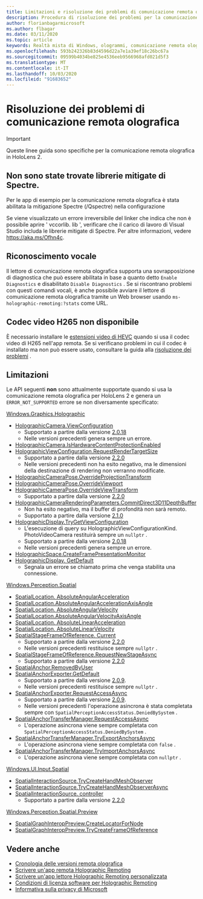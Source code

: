 ```yaml
---
title: Limitazioni e risoluzione dei problemi di comunicazione remota olografica
description: Procedura di risoluzione dei problemi per la comunicazione remota olografica in HoloLens 2.
author: florianbagarmicrosoft
ms.author: flbagar
ms.date: 03/11/2020
ms.topic: article
keywords: Realtà mista di Windows, ologrammi, comunicazione remota olografica, rendering remoto, rendering di rete, HoloLens, ologrammi remoti, risoluzione dei problemi, guida
ms.openlocfilehash: 593b242326b83d4596d22a7e1a39ef18c26bc67a
ms.sourcegitcommit: 09599b4034be825e4536eeb9566968afd021d5f3
ms.translationtype: MT
ms.contentlocale: it-IT
ms.lasthandoff: 10/03/2020
ms.locfileid: "91683652"
---
```

# <a name="holographic-remoting-troubleshooting"></a>Risoluzione dei problemi di comunicazione remota olografica

> [!IMPORTANT]
> Queste linee guida sono specifiche per la comunicazione remota olografica in HoloLens 2.

## <a name="spectre-mitigated-libraries-not-found"></a>Non sono state trovate librerie mitigate di Spectre.

Per le app di esempio per la comunicazione remota olografica è stata abilitata la mitigazione Spectre (/Qspectre) nella configurazione

Se viene visualizzato un errore irreversibile del linker che indica che non è possibile aprire ' vccorlib. lib ', verificare che il carico di lavoro di Visual Studio includa le librerie mitigate di Spectre. Per altre informazioni, vedere https://aka.ms/Ofhn4c.

## <a name="speech"></a>Riconoscimento vocale

Il lettore di comunicazione remota olografica supporta una sovrapposizione di diagnostica che può essere abilitata in base a quanto detto ```Enable Diagnostics``` e disabilitato ```Disable Diagnostics``` . Se si riscontrano problemi con questi comandi vocali, è anche possibile avviare il lettore di comunicazione remota olografica tramite un Web browser usando ```ms-holographic-remoting:?stats``` come URL.

## <a name="h265-video-codec-not-available"></a>Codec video H265 non disponibile

È necessario installare le [estensioni video di HEVC](https://www.microsoft.com/p/hevc-video-extensions/9nmzlz57r3t7) quando si usa il codec video di H265 nell'app remota. Se si verificano problemi in cui il codec è installato ma non può essere usato, consultare la guida alla [risoluzione dei problemi](https://docs.microsoft.com/azure/remote-rendering/resources/troubleshoot#h265-codec-not-available) .

## <a name="limitations"></a>Limitazioni

Le API seguenti **non** sono attualmente supportate quando si usa la comunicazione remota olografica per HoloLens 2 e genera un ```ERROR_NOT_SUPPORTED``` errore se non diversamente specificato:

[Windows.Graphics.Holographic](https://docs.microsoft.com/uwp/api/windows.graphics.holographic)

* [HolographicCamera.ViewConfiguration](https://docs.microsoft.com/uwp/api/windows.graphics.holographic.holographiccamera.viewconfiguration)
  - Supportato a partire dalla versione [2.0.18](holographic-remoting-version-history.md#v2.0.18)
  - Nelle versioni precedenti genera sempre un errore.
* [HolographicCamera.IsHardwareContentProtectionEnabled](https://docs.microsoft.com/uwp/api/windows.graphics.holographic.holographiccamera.ishardwarecontentprotectionenabled#Windows_Graphics_Holographic_HolographicCamera_IsHardwareContentProtectionEnabled)
* [HolographicViewConfiguration.RequestRenderTargetSize](https://docs.microsoft.com/uwp/api/windows.graphics.holographic.holographicviewconfiguration.requestrendertargetsize#Windows_Graphics_Holographic_HolographicViewConfiguration_RequestRenderTargetSize_Windows_Foundation_Size_)
  - Supportato a partire dalla versione [2.2.0](holographic-remoting-version-history.md#v2.2.0)
  - Nelle versioni precedenti non ha esito negativo, ma le dimensioni della destinazione di rendering non verranno modificate.
* [HolographicCameraPose.OverrideProjectionTransform](https://docs.microsoft.com/uwp/api/windows.graphics.holographic.holographiccamerapose.overrideprojectiontransform)
* [HolographicCameraPose.OverrideViewport](https://docs.microsoft.com/uwp/api/windows.graphics.holographic.holographiccamerapose.overrideviewport)
* [HolographicCameraPose.OverrideViewTransform](https://docs.microsoft.com/uwp/api/windows.graphics.holographic.holographiccamerapose.overrideviewtransform)
  - Supportato a partire dalla versione [2.2.0](holographic-remoting-version-history.md#v2.2.0)
* [HolographicCameraRenderingParameters.CommitDirect3D11DepthBuffer](https://docs.microsoft.com/uwp/api/windows.graphics.holographic.holographiccamerarenderingparameters.commitdirect3d11depthbuffer#Windows_Graphics_Holographic_HolographicCameraRenderingParameters_CommitDirect3D11DepthBuffer_Windows_Graphics_DirectX_Direct3D11_IDirect3DSurface_)
  - Non ha esito negativo, ma il buffer di profondità non sarà remoto.
  - Supportato a partire dalla versione [2.1.0](holographic-remoting-version-history.md#v2.1.0)
* [HolographicDisplay.TryGetViewConfiguration](https://docs.microsoft.com/uwp/api/windows.graphics.holographic.holographicdisplay.trygetviewconfiguration)
  - L'esecuzione di query su HolographicViewConfigurationKind. PhotoVideoCamera restituirà sempre un ```nullptr``` .
  - Supportato a partire dalla versione [2.0.18](holographic-remoting-version-history.md#v2.0.18)
  - Nelle versioni precedenti genera sempre un errore.
* [HolographicSpace.CreateFramePresentationMonitor](https://docs.microsoft.com/uwp/api/windows.graphics.holographic.holographicspace.createframepresentationmonitor)
* [HolographicDisplay. GetDefault](https://docs.microsoft.com/uwp/api/windows.graphics.holographic.holographicdisplay.getdefault#Windows_Graphics_Holographic_HolographicDisplay_GetDefault)
  - Segnala un errore se chiamato prima che venga stabilita una connessione.


[Windows.Perception.Spatial](https://docs.microsoft.com/uwp/api/windows.perception.spatial)

* [SpatialLocation. AbsoluteAngularAcceleration](https://docs.microsoft.com/uwp/api/windows.perception.spatial.spatiallocation.absoluteangularacceleration)
* [SpatialLocation.AbsoluteAngularAccelerationAxisAngle](https://docs.microsoft.com/uwp/api/windows.perception.spatial.spatiallocation.absoluteangularaccelerationaxisangle)
* [SpatialLocation. AbsoluteAngularVelocity](https://docs.microsoft.com/uwp/api/windows.perception.spatial.spatiallocation.absoluteangularvelocity)
* [SpatialLocation.AbsoluteAngularVelocityAxisAngle](https://docs.microsoft.com/uwp/api/windows.perception.spatial.spatiallocation.absoluteangularvelocityaxisangle)
* [SpatialLocation. AbsoluteLinearAcceleration](https://docs.microsoft.com/uwp/api/windows.perception.spatial.spatiallocation.absolutelinearacceleration)
* [SpatialLocation. AbsoluteLinearVelocity](https://docs.microsoft.com/uwp/api/windows.perception.spatial.spatiallocation.absolutelinearvelocity)
* [SpatialStageFrameOfReference. Current](https://docs.microsoft.com/uwp/api/windows.perception.spatial.spatialstageframeofreference.current)
  - Supportato a partire dalla versione [2.2.0](holographic-remoting-version-history.md#v2.2.0)
  - Nelle versioni precedenti restituisce sempre ```nullptr``` .
* [SpatialStageFrameOfReference.RequestNewStageAsync](https://docs.microsoft.com/uwp/api/windows.perception.spatial.spatialstageframeofreference.requestnewstageasync)
  - Supportato a partire dalla versione [2.2.0](holographic-remoting-version-history.md#v2.2.0)
* [SpatialAnchor.RemovedByUser](https://docs.microsoft.com/uwp/api/windows.perception.spatial.spatialanchor.removedbyuser)
* [SpatialAnchorExporter.GetDefault](https://docs.microsoft.com/uwp/api/windows.perception.spatial.spatialanchorexporter.getdefault
)
  - Supportato a partire dalla versione [2.0.9](holographic-remoting-version-history.md#v2.0.9). 
  - Nelle versioni precedenti restituisce sempre ```nullptr``` . 
* [SpatialAnchorExporter.RequestAccessAsync](https://docs.microsoft.com/uwp/api/windows.perception.spatial.spatialanchorexporter.requestaccessasync
)
  - Supportato a partire dalla versione [2.0.9](holographic-remoting-version-history.md#v2.0.9). 
  - Nelle versioni precedenti l'operazione asincrona è stata completata sempre con ```SpatialPerceptionAccessStatus.DeniedBySystem``` .
* [SpatialAnchorTransferManager.RequestAccessAsync](https://docs.microsoft.com/uwp/api/windows.perception.spatial.spatialanchortransfermanager.requestaccessasync#Windows_Perception_Spatial_SpatialAnchorTransferManager_RequestAccessAsync)
  - L'operazione asincrona viene sempre completata con ```SpatialPerceptionAccessStatus.DeniedBySystem``` .
* [SpatialAnchorTransferManager.TryExportAnchorsAsync](https://docs.microsoft.com/uwp/api/windows.perception.spatial.spatialanchortransfermanager.tryexportanchorsasync#Windows_Perception_Spatial_SpatialAnchorTransferManager_TryExportAnchorsAsync_Windows_Foundation_Collections_IIterable_Windows_Foundation_Collections_IKeyValuePair_System_String_Windows_Perception_Spatial_SpatialAnchor___Windows_Storage_Streams_IOutputStream_)
  - L'operazione asincrona viene sempre completata con ```false``` .
* [SpatialAnchorTransferManager.TryImportAnchorsAsync](https://docs.microsoft.com/uwp/api/windows.perception.spatial.spatialanchortransfermanager.tryimportanchorsasync
)
  - L'operazione asincrona viene sempre completata con ```nullptr``` .

[Windows.UI.Input.Spatial](https://docs.microsoft.com/uwp/api/windows.ui.input.spatial)

* [SpatialInteractionSource.TryCreateHandMeshObserver](https://docs.microsoft.com/uwp/api/windows.ui.input.spatial.spatialinteractionsource.trycreatehandmeshobserver#Windows_UI_Input_Spatial_SpatialInteractionSource_TryCreateHandMeshObserver)
* [SpatialInteractionSource.TryCreateHandMeshObserverAsync](https://docs.microsoft.com/uwp/api/windows.ui.input.spatial.spatialinteractionsource.trycreatehandmeshobserverasync)
* [SpatialInteractionSource. controller](https://docs.microsoft.com/uwp/api/windows.ui.input.spatial.spatialinteractionsource.controller#Windows_UI_Input_Spatial_SpatialInteractionSource_Controller)
  - Supportato a partire dalla versione [2.2.0](holographic-remoting-version-history.md#v2.2.0)

[Windows.Perception.Spatial.Preview](https://docs.microsoft.com/uwp/api/windows.perception.spatial.preview)

* [SpatialGraphInteropPreview.CreateLocatorForNode](https://docs.microsoft.com/uwp/api/windows.perception.spatial.preview.spatialgraphinteroppreview.createlocatorfornode)
* [SpatialGraphInteropPreview.TryCreateFrameOfReference](https://docs.microsoft.com/uwp/api/windows.perception.spatial.preview.spatialgraphinteroppreview.trycreateframeofreference)

## <a name="see-also"></a>Vedere anche
* [Cronologia delle versioni remota olografica](holographic-remoting-version-history.md)
* [Scrivere un'app remota Holographic Remoting](holographic-remoting-create-host.md)
* [Scrivere un'app lettore Holographic Remoting personalizzata](holographic-remoting-create-player.md)
* [Condizioni di licenza software per Holographic Remoting](https://docs.microsoft.com/legal/mixed-reality/microsoft-holographic-remoting-software-license-terms)
* [Informativa sulla privacy di Microsoft](https://go.microsoft.com/fwlink/?LinkId=521839)
